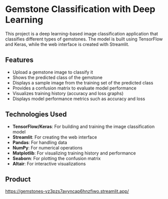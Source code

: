 # Gemstone Classification with Deep Learning

This project is a deep learning-based image classification application that classifies different types of gemstones. The model is built using TensorFlow and Keras, while the web interface is created with Streamlit.

## Features

- Upload a gemstone image to classify it
- Shows the predicted class of the gemstone
- Displays a sample image from the training set of the predicted class
- Provides a confusion matrix to evaluate model performance
- Visualizes training history (accuracy and loss graphs)
- Displays model performance metrics such as accuracy and loss

## Technologies Used

- **TensorFlow/Keras**: For building and training the image classification model
- **Streamlit**: For creating the web interface
- **Pandas**: For handling data
- **NumPy**: For numerical operations
- **Matplotlib**: For visualizing training history and performance
- **Seaborn**: For plotting the confusion matrix
- **Altair**: For interactive visualizations

## Product
https://gemstones-vz3pzs7avyncap6hnzfiwo.streamlit.app/

